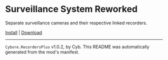 # Surveillance System Reworked

Separate surveillance cameras and their respective linked recorders.

[Install](https://hitman-resources.netlify.app/smf-install-link/https://github.com/Cybore8/Surveillance-Reworked/releases/latest/download/mod.framework.zip) | [Download](https://github.com/Cybore8/Surveillance-Reworked/releases/latest/download/mod.framework.zip)

---

`Cybore.RecordersPlus` v1.0.2, by Cyb. This README was automatically generated from the mod's manifest.
